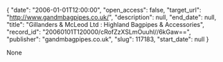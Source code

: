 {
  "date": "2006-01-01T12:00:00", 
  "open_access": false, 
  "target_url": "http://www.gandmbagpipes.co.uk/", 
  "description": null, 
  "end_date": null, 
  "title": "Gillanders & McLeod Ltd : Highland Bagpipes & Accessories", 
  "record_id": "20060101T120000/cRofZzXSLmOuuhl//6kGaw==", 
  "publisher": "gandmbagpipes.co.uk", 
  "slug": 117183, 
  "start_date": null
}

None